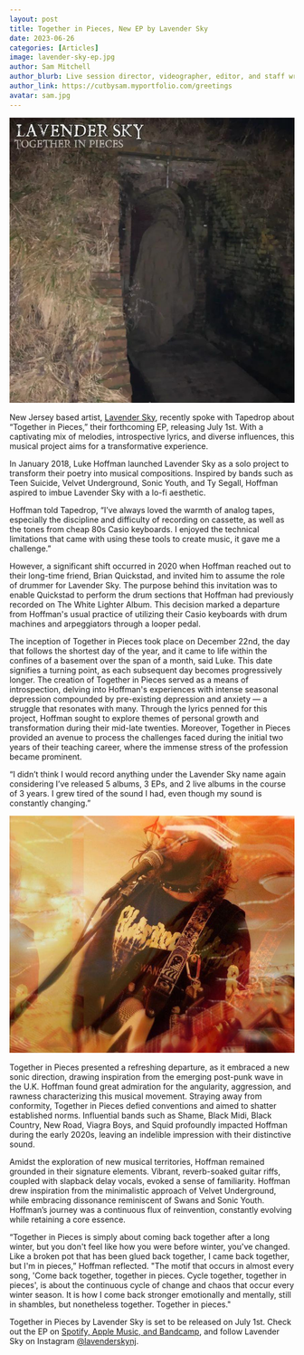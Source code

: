 ```yaml
---
layout: post
title: Together in Pieces, New EP by Lavender Sky 
date: 2023-06-26
categories: [Articles]
image: lavender-sky-ep.jpg
author: Sam Mitchell
author_blurb: Live session director, videographer, editor, and staff writer for Tapedrop since 2019
author_link: https://cutbysam.myportfolio.com/greetings
avatar: sam.jpg
---
```

![Lavender Sky EP](/assets/images/posts/lavender-sky-ep.jpg)

New Jersey based artist, [Lavender Sky](https://linktr.ee/Lavenderskynj), recently spoke with Tapedrop about “Together in Pieces,” their forthcoming EP, releasing July 1st. With a captivating mix of melodies, introspective lyrics, and diverse influences, this musical project aims for a transformative experience.

In January 2018, Luke Hoffman launched Lavender Sky as a solo project to transform their poetry into musical compositions. Inspired by bands such as Teen Suicide, Velvet Underground, Sonic Youth, and Ty Segall, Hoffman aspired to imbue Lavender Sky with a lo-fi aesthetic. 

Hoffman told Tapedrop, “I’ve always loved the warmth of analog tapes, especially the discipline and difficulty of recording on cassette, as well as the tones from cheap 80s Casio keyboards. I enjoyed the technical limitations that came with using these tools to create music, it gave me a challenge.”

However, a significant shift occurred in 2020 when Hoffman reached out to their long-time friend, Brian Quickstad, and invited him to assume the role of drummer for Lavender Sky. The purpose behind this invitation was to enable Quickstad to perform the drum sections that Hoffman had previously recorded on The White Lighter Album. This decision marked a departure from Hoffman's usual practice of utilizing their Casio keyboards with drum machines and arpeggiators through a looper pedal.

The inception of Together in Pieces took place on December 22nd, the day that follows the shortest day of the year, and it came to life within the confines of a basement over the span of a month, said Luke. This date signifies a turning point, as each subsequent day becomes progressively longer. The creation of Together in Pieces served as a means of introspection, delving into Hoffman's experiences with intense seasonal depression compounded by pre-existing depression and anxiety — a struggle that resonates with many. Through the lyrics penned for this project, Hoffman sought to explore themes of personal growth and transformation during their mid-late twenties. Moreover, Together in Pieces provided an avenue to process the challenges faced during the initial two years of their teaching career, where the immense stress of the profession became prominent.

“I didn’t think I would record anything under the Lavender Sky name again considering I’ve released 5 albums, 3 EPs, and 2 live albums in the course of 3 years. I grew tired of the sound I had, even though my sound is constantly changing.”

![Lavender Sky EP](/assets/images/posts/lavender-sky-show.jpg)

Together in Pieces presented a refreshing departure, as it embraced a new sonic direction, drawing inspiration from the emerging post-punk wave in the U.K. Hoffman found great admiration for the angularity, aggression, and rawness characterizing this musical movement. Straying away from conformity, Together in Pieces defied conventions and aimed to shatter established norms. Influential bands such as Shame, Black Midi, Black Country, New Road, Viagra Boys, and Squid profoundly impacted Hoffman during the early 2020s, leaving an indelible impression with their distinctive sound.

Amidst the exploration of new musical territories, Hoffman remained grounded in their signature elements. Vibrant, reverb-soaked guitar riffs, coupled with slapback delay vocals, evoked a sense of familiarity. Hoffman drew inspiration from the minimalistic approach of Velvet Underground, while embracing dissonance reminiscent of Swans and Sonic Youth. Hoffman’s journey was a continuous flux of reinvention, constantly evolving while retaining a core essence.

“Together in Pieces is simply about coming back together after a long winter, but you don't feel like how you were before winter, you've changed. Like a broken pot that has been glued back together, I came back together, but I'm in pieces,” Hoffman reflected. "The motif that occurs in almost every song, 'Come back together, together in pieces. Cycle together, together in pieces', is about the continuous cycle of change and chaos that occur every winter season. It is how I come back stronger emotionally and mentally, still in shambles, but nonetheless together. Together in pieces."

Together in Pieces by Lavender Sky is set to be released on July 1st. Check out the EP on [Spotify, Apple Music, and Bandcamp](https://linktr.ee/Lavenderskynj), and follow Lavender Sky on Instagram [@lavenderskynj](https://www.instagram.com/lavenderskynj/).